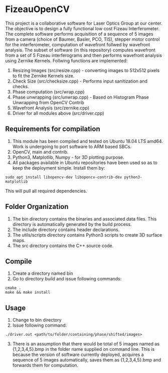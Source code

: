 # FizeauOpenCV

This project is a collaborative software for Laser Optics Group at our center. The objective is to design a fully functional low cost Fizeau Interferometer. The complete software performs acquisition of a sequence of 5 images from a camera (choice of Baumer, Basler, PCO, TIS), stepper motor control for the interferometer, computation of wavefront follwed by wavefront analysis. The subset of software (in this repository) computes wavefront from a set of 5 Fizeau interferograms and then performs wavefront analysis using Zernike Kernels. Follwing functions are implemented:

1. Resizing Images (src/resize.cpp) - converting images to 512x512 pixels to fit the Zernike Kernels size.
2. Check Size (src/checksize.cpp) - Performs input sanitization and checks.
3. Phase computation (src/wrap.cpp)
4. Phase unwrapping (src/unwrap.cpp) - Based on Histogram Phase Unwrapping from OpenCV Contrib
5. Wavefront Analysis (src/zernike.cpp)
6. Driver for all modules above (src/driver.cpp)

## Requirements for compilation
1. This module has been compiled and tested on Ubuntu 18.04 LTS amd64. Work is undergoing to port software to ARM based SBCs. 
2. OpenCV, main and contrib.
3. Python3, Matplotlib, Numpy - for 3D plotting purpose.
4. All packages available in Ubuntu repositories have been used so as to keep the deployment simple. Install them by:
```
sudo apt install libopencv-dev libopencv-contrib-dev python3-matplotlib
```
This will pull all required dependencies.


## Folder Organization
1. The bin directory contains the binaries and associated data files. This directory is automatically generated by the build process.
2. The include directory contains header declarations.
3. The utils/scripts directory contains Python3 scripts to create 3D surface maps.
4. The src directory contains the C++ source code.

## Compile
1. Create a directory named bin
2. Go to directory build and issue following commands: 
```
cmake .
make && make install
```

## Usage
1. Change to bin directory
2. Issue following command: 
```
./driver.out <path/to/folder/containing/phase/shifted/images>
```
3. There is an assumption that there would be total of 5 images named as {1,2,3,4,5}.bmp in the folder name supplied on command line. This is because the version of software currently deployed, acquires a sequence of 5 images automatically, saves them as {1,2,3,4,5}.bmp and forwards them for computation.
